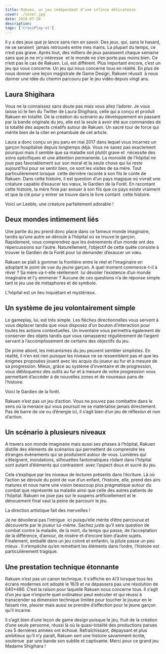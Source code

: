 ```yaml
---
title: Rakuen, un jeu indépendant d’une infinie délicatesse
cover: ./cover.jpg
date: 2018-07-20
description: 
tags: ['CrossPlay-v1']
---
```

Il y a des jeux que je lance sans rien en savoir. Des jeux, qui, sans le hasard, ne se seraient  jamais retrouvés entre mes mains. La plupart du temps, ce n’est pas grave. Après tout, des milliers de jeux paraissent chaque semaine sans que je ne m’y intéresse  et le monde ne s’en porte pas moins bien. Ce n’est pas le cas de Rakuen. Lui, est différent. Plus important encore, c’est un jeu qui vous concerne. Un jeu qui nous concerne tous en réalité. En plus de nous donner une leçon magistrale de Game Design, Rakuen réussit  à nous donner une idée du chemin parcouru par le jeu vidéo depuis vingt ans.

## Laura Shigihara
Vous ne la connaissez sans doute pas mais vous allez l’adorer. Je vous laisse ici le lien du Twitter de Laura Shigihara, celle qui a conçu et produit Rakuen en totalité. De la création du scénario au développement en passant par la bande originale du jeu, elle est la seule à avoir été aux commandes de la totalité des aspects créatifs autour de Rakuen. Un sacré tour de force qui mérite bien de la citer en préambule de cet article.

Laura a donc conçu un jeu paru en mai 2017 dans lequel vous incarnez un garçon hospitalisé depuis longtemps déjà. Vous ne savez pas exactement pourquoi mais il semble que sa maladie soit plutôt grave et  nécessite des soins spécifiques et une attention permanente. La morosité de l’hôpital ne joue pas favorablement sur son moral et la seule chose qui lui reste aujourd’hui pour se sentir bien, ce sont les visites de sa mère. Tout particulièrement lorsque  cette dernière raconte à son fils le conte de Rakuen. Dans cette histoire, il est question d’un pays magique où vivrait une créature capable d’exaucer les vœux, le Gardien de la Forêt. En racontant cette histoire, la mère finie par avouer à son fils que ce pays existe vraiment et que la clé pour y entrer se trouve dans le livre contant  cette histoire.

Voici un Leeble, une créature parfaitement adorable !

## Deux mondes intimement liés
Une partie du jeu prend donc place dans ce fameux monde imaginaire, tandis qu’une autre se déroule à l’hôpital où se trouve le garçon. Rapidement, vous comprendrez que les évènements d’un monde ont des répercussions sur l’autre. Naturellement, l’objectif de cette quête consiste à trouver le Gardien de la Forêt pour lui demander d’exaucer un vœu.

Rakuen se plaît à gommer la frontière entre le réel et l’imaginaire en adoptant le point de vue du jeune garçon. A quel moment commence-t-il à rêver ? Sa mère va-t-elle réellement  lui dévoiler l’existence d’un monde imaginaire et l’y emmener ? Aucune de ces questions n’a de réponse simple tant le jeu use de métaphores et de symbole.

L’hôpital est un lieu inquiétant et mystérieux.

## Un système de jeu volontairement simple
Le gameplay, lui, est très simple. Les flèches directionnelles vous servent à vous déplacer tandis que vous disposez d’un bouton d’interaction pour toutes les actions contextuelles. Un inventaire vous permettra également de conserver des objets tandis que vous ramasserez régulièrement de l’argent servant à l’accomplissement de certains des objectifs du jeu.

De prime abord, les mécanismes du jeu peuvent sembler simplistes. En réalité, il n’en est rien puisque les niveaux ne se ressemblent pas et que les énigmes proposées jouent avec les acquis du joueur au fur et à mesure de sa progression. Mieux, grâce au système d’inventaire et de progression, vous débloquerez des outils au fur et à mesure de votre progression vous permettant d’accéder à de nouvelles zones et de nouveaux pans de l’histoire.

Voici le Gardien de la forêt.

Rakuen n’est pas un jeu d’action. Vous ne pouvez pas combattre dans le sens où la menace qui vous poursuit ne se matérialise jamais directement. Pas de barre de vie ou d’énergie ici, il s’agit bien d’un jeu de réflexion et non d’action.

## Un scénario à plusieurs niveaux
A travers son monde imaginaire mais aussi ses phases à l’hôpital, Rakuen distille des éléments de scénarios qui permettent de comprendre les étranges évènements qui se produisent autour de vous. Lumières qui s’éteignent, inondations, silhouettes fantomatiques rôdant dans l’hôpital sont autant d’éléments qui contrastent  avec l’aspect doux et sucré du jeu.

Cela s’explique par les niveaux de lectures présents dans l’écriture. Là où l’action se déroule du point de vue d’un enfant, l’histoire, elle, prend des airs matures et nous narre une vision beaucoup plus pragmatique autour du combat que représente sa maladie ainsi que celle des autres patients de l’hôpital. Rakuen ne joue pas sur le suspens artificiellement et le dénouement final vaut la peine de parcourir le jeu.

La direction artistique fait des merveilles !

Je ne dévoilerai pas l’intrigue  ici puisqu’elle mérite d’être parcourue et découverte par le joueur lui-même. Sachez juste qu’il sera question de combat contre la maladie, de la mort, du temps qui passe, de l’acceptation de la différence, d’amour, de misère et d’encore bien d’autre sujets. Finalement, emballé dans un jeu coloré et enfantin, la pilule passe un peu mieux . Il n’empêche qu’en remettant les éléments dans l’ordre, l’histoire est particulièrement tragique.

## Une prestation technique étonnante
Rakuen n’est pas un canon technique. Il s’affiche en 4/3 lorsque tous les écrans modernes ont adopté le 16/9 et ne dépassera pas une résolution de 640*480. C’est la raison pour laquelle Rakuen nous concerne tous. Il s’agit d’un jeu que n’importe quel ordinateur peut exécuter et qui réussi à transcender sa dimension technique limitée pour toucher le joueur en le faisant rire, pleurer mais aussi se prendre d’affection pour le jeune garçon qu’il incarne.

Il s’agit bien d’une leçon de game design puisque le jeu, fruit de la création d’une seule personne, réussi là où la quasi-totalité des productions parues ces 5 dernières années ont échoué. Rafraîchissant, dépaysant et plus ambitieux qu’il n’y paraît, Rakuen sert une histoire savamment écrite, soutenue  par une bande son subtile et captivante. Merci pour ce grand jeu Madame Shigihara !

